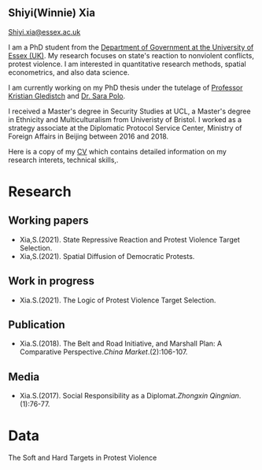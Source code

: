 ## Shiyi(Winnie) Xia
Shiyi.xia@essex.ac.uk 

I am a PhD student from the [Department of Government at the University of Essex (UK)](https://www.essex.ac.uk/departments/government). My research focuses on state's reaction to nonviolent conflicts, protest violence. I am interested in quantitative research methods, spatial econometrics, and also data science.  

I am currently working on my PhD thesis under the tutelage of [Professor Kristian Gledistch](https://scholar.google.co.uk/citations?hl=en&user=1BbBGWAAAAAJ&view_op=list_works&sortby=pubdate) and [Dr. Sara Polo](https://scholar.google.co.uk/citations?hl=en&user=Awc_N94AAAAJ).

I received a Master's degree in Security Studies at UCL, a Master's degree in Ethnicity and Multiculturalism from Univeristy of Bristol. I worked as a strategy associate at the Diplomatic Protocol Service Center, Ministry of Foreign Affairs in Beijing between 2016 and 2018. 

Here is a copy of my [CV]() which contains detailed information on my research interets, technical skills,.

# Research
## Working papers
- Xia,S.(2021). State Repressive Reaction and Protest Violence Target Selection. 
- Xia,S.(2021). Spatial Diffusion of Democratic Protests.

## Work in progress
- Xia.S.(2021). The Logic of Protest Violence Target Selection.

## Publication
- Xia.S.(2018). The Belt and Road Initiative, and Marshall Plan: A Comparative Perspective._China Market_.(2):106-107.

## Media
- Xia.S.(2017). Social Responsibility as a Diplomat._Zhongxin Qingnian_.(1):76-77.


# Data 
The Soft and Hard Targets in Protest Violence
